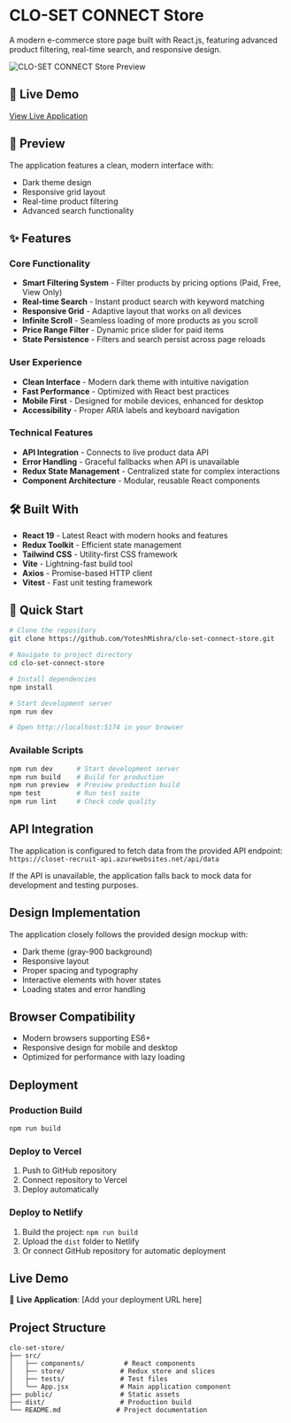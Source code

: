 # CLO-SET CONNECT Store

A modern e-commerce store page built with React.js, featuring advanced product filtering, real-time search, and responsive design.

![CLO-SET CONNECT Store Preview](./preview.png)

## 🚀 Live Demo

[View Live Application](https://clo-set-connect-store.vercel.app) <!-- Update with your actual deployment URL -->

## 📱 Preview

The application features a clean, modern interface with:
- Dark theme design
- Responsive grid layout
- Real-time product filtering
- Advanced search functionality

## ✨ Features

### Core Functionality
- **Smart Filtering System** - Filter products by pricing options (Paid, Free, View Only)
- **Real-time Search** - Instant product search with keyword matching
- **Responsive Grid** - Adaptive layout that works on all devices
- **Infinite Scroll** - Seamless loading of more products as you scroll
- **Price Range Filter** - Dynamic price slider for paid items
- **State Persistence** - Filters and search persist across page reloads

### User Experience
- **Clean Interface** - Modern dark theme with intuitive navigation
- **Fast Performance** - Optimized with React best practices
- **Mobile First** - Designed for mobile devices, enhanced for desktop
- **Accessibility** - Proper ARIA labels and keyboard navigation

### Technical Features
- **API Integration** - Connects to live product data API
- **Error Handling** - Graceful fallbacks when API is unavailable
- **Redux State Management** - Centralized state for complex interactions
- **Component Architecture** - Modular, reusable React components

## 🛠️ Built With

- **React 19** - Latest React with modern hooks and features
- **Redux Toolkit** - Efficient state management
- **Tailwind CSS** - Utility-first CSS framework
- **Vite** - Lightning-fast build tool
- **Axios** - Promise-based HTTP client
- **Vitest** - Fast unit testing framework

## 🚀 Quick Start

```bash
# Clone the repository
git clone https://github.com/YoteshMishra/clo-set-connect-store.git

# Navigate to project directory
cd clo-set-connect-store

# Install dependencies
npm install

# Start development server
npm run dev

# Open http://localhost:5174 in your browser
```

### Available Scripts

```bash
npm run dev      # Start development server
npm run build    # Build for production
npm run preview  # Preview production build
npm test         # Run test suite
npm run lint     # Check code quality
```

## API Integration

The application is configured to fetch data from the provided API endpoint:
`https://closet-recruit-api.azurewebsites.net/api/data`

If the API is unavailable, the application falls back to mock data for development and testing purposes.

## Design Implementation

The application closely follows the provided design mockup with:
- Dark theme (gray-900 background)
- Responsive layout
- Proper spacing and typography
- Interactive elements with hover states
- Loading states and error handling

## Browser Compatibility

- Modern browsers supporting ES6+
- Responsive design for mobile and desktop
- Optimized for performance with lazy loading

## Deployment

### Production Build
```bash
npm run build
```

### Deploy to Vercel
1. Push to GitHub repository
2. Connect repository to Vercel
3. Deploy automatically

### Deploy to Netlify
1. Build the project: `npm run build`
2. Upload the `dist` folder to Netlify
3. Or connect GitHub repository for automatic deployment

## Live Demo

🚀 **Live Application**: [Add your deployment URL here]

## Project Structure

```
clo-set-store/
├── src/
│   ├── components/          # React components
│   ├── store/              # Redux store and slices
│   ├── tests/              # Test files
│   └── App.jsx             # Main application component
├── public/                 # Static assets
├── dist/                   # Production build
└── README.md              # Project documentation
```

